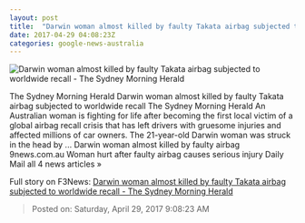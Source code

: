 ```yaml
---
layout: post
title:  "Darwin woman almost killed by faulty Takata airbag subjected to worldwide recall - The Sydney Morning Herald"
date: 2017-04-29 04:08:23Z
categories: google-news-australia
---
```


![Darwin woman almost killed by faulty Takata airbag subjected to worldwide recall - The Sydney Morning Herald](http://www.smh.com.au/content/dam/images/g/v/v/c/4/g/image.related.socialLead.620x349.gvvbov.png/1493463936043.jpg)

The Sydney Morning Herald Darwin woman almost killed by faulty Takata airbag subjected to worldwide recall The Sydney Morning Herald An Australian woman is fighting for life after becoming the first local victim of a global airbag recall crisis that has left drivers with gruesome injuries and affected millions of car owners. The 21-year-old Darwin woman was struck in the head by ... Darwin woman almost killed by faulty airbag 9news.com.au Woman hurt after faulty airbag causes serious injury Daily Mail all 4 news articles »


Full story on F3News: [Darwin woman almost killed by faulty Takata airbag subjected to worldwide recall - The Sydney Morning Herald](http://www.f3nws.com/n/sgm32E)

> Posted on: Saturday, April 29, 2017 9:08:23 AM

